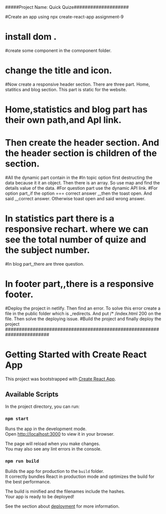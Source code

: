 
#####Project Name: Quick Quize####################

#Create an app using npx create-react-app assignment-9
# install dom .
#create some component in the comnponent folder.
# change the title and icon.
#Now create a responsive header section. There are three part. Home, statitics and blog section. This part is static for the website.
# Home,statistics and blog part has their own path,and ApI link.
# Then create the header section. And the header section is children of the <main> </main> section. 
#All the dynamic part contain in the <outlet> </outlet>
#In topic option first destructing the data because it it an object. Then there is an array. So use map and find the details value of the data.
#For question part use the dynamic API link.
#For option part,,if the option === correct answer ,,,then the toast open. And said ,,,correct answer. Otherwise  toast open and said wrong answer.
# In statistics part there is a responsive  rechart. where we can see the total number of quize and the subject number.
#In blog part,,there are three question.
# In footer part,,there is a  responsive footer.
#Deploy the project in netlify. Then find an error. To solve this error create a file in the public folder which is _redirects. And put /* /index.html 200 on the file. Then solve the deploying issue.
#Build the project and finally deploy the project
########################################################################













# Getting Started with Create React App

This project was bootstrapped with [Create React App](https://github.com/facebook/create-react-app).

## Available Scripts

In the project directory, you can run:

### `npm start`

Runs the app in the development mode.\
Open [http://localhost:3000](http://localhost:3000) to view it in your browser.

The page will reload when you make changes.\
You may also see any lint errors in the console.



### `npm run build`

Builds the app for production to the `build` folder.\
It correctly bundles React in production mode and optimizes the build for the best performance.

The build is minified and the filenames include the hashes.\
Your app is ready to be deployed!

See the section about [deployment](https://facebook.github.io/create-react-app/docs/deployment) for more information.

